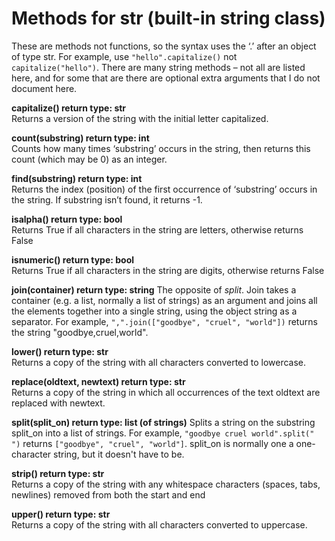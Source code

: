 Methods for str (built-in string class)
======================

These are methods not functions, so the syntax uses the ‘.’ after an object of type str. For example, use `"hello".capitalize()` not `capitalize("hello")`. There are many string methods – not all are listed here, and for some that are there are optional extra arguments that I do not document here.

**capitalize() return type: str**
<br />Returns a version of the string with the initial letter capitalized. 

**count(substring) return type: int**
<br />Counts how many times ‘substring’ occurs in the string, then returns this count (which may be 0) as an integer.

**find(substring) return type: int**
<br />Returns the index (position) of the first occurrence of ‘substring’ occurs in the string. If substring isn’t found, it returns -1.

**isalpha() return type: bool**
<br />Returns True if all characters in the string are letters, otherwise returns False

**isnumeric() return type: bool**
<br />Returns True if all characters in the string are digits, otherwise returns False

**join(container) return type: string**
The opposite of *split*. Join takes a container (e.g. a list, normally a list of strings) as an argument and joins all the elements together into a single string, using the object string as a separator. For example, `",".join(["goodbye", "cruel", "world"])` returns the string "goodbye,cruel,world".

**lower() return type: str**
<br />Returns a copy of the string with all characters converted to lowercase.

**replace(oldtext, newtext) return type: str**
<br />Returns a copy of the string in which all occurrences of the text oldtext are replaced with newtext. 

**split(split_on) return type: list (of strings)**
Splits a string on the substring split_on into a list of strings. For example, `"goodbye cruel world".split(" ")` returns `["goodbye", "cruel", "world"]`. split_on is normally one a one-character string, but it doesn't have to be. 

**strip() return type: str**
<br />Returns a copy of the string with any whitespace characters (spaces, tabs, newlines) removed from both the start and end

**upper() return type: str**
<br />Returns a copy of the string with all characters converted to uppercase.

